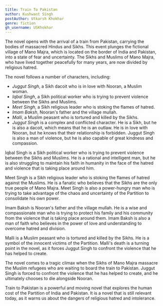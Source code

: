 ```yaml
---
title: Train To Pakistan
author: Kushwant Singh
postAuthor: Utkarsh Khokhar
genre: fiction
gh_username: USKhokhar
---
```


The novel opens with the arrival of a train from Pakistan, carrying the bodies of massacred Hindus and Sikhs. This event plunges the fictional village of Mano Majra, which is located on the border of India and Pakistan, into a state of fear and uncertainty. The Sikhs and Muslims of Mano Majra, who have lived together peacefully for many years, are now divided by religious hatred.

The novel follows a number of characters, including:

- *Juggut Singh*, a Sikh dacoit who is in love with Nooran, a Muslim woman.
- *Iqbal Singh*, a Sikh political worker who is trying to prevent violence between the Sikhs and Muslims.
- *Meet Singh*, a Sikh religious leader who is stoking the flames of hatred.
- *Imam Baksh*, Nooran's father and the village mullah.
- *Malli*, a Muslim peasant who is tortured and killed by the Sikhs.
- *Juggut Singh* is a complex and conflicted character. He is a Sikh, but he is also a dacoit, which means that he is an outlaw. He is in love with Nooran, but he knows that their relationship is forbidden. Juggut Singh is also a man of violence, but he is also capable of great kindness and compassion.

Iqbal Singh is a Sikh political worker who is trying to prevent violence between the Sikhs and Muslims. He is a rational and intelligent man, but he is also struggling to maintain his faith in humanity in the face of the hatred and violence that is taking place around him.

Meet Singh is a Sikh religious leader who is stoking the flames of hatred against the Muslims. He is a fanatic who believes that the Sikhs are the only true people of Mano Majra. Meet Singh is also a power-hungry man who is trying to take advantage of the chaos and uncertainty of the Partition to consolidate his own power.

Imam Baksh is Nooran's father and the village mullah. He is a wise and compassionate man who is trying to protect his family and his community from the violence that is taking place around them. Imam Baksh is also a man of faith who believes in the power of love and understanding to overcome hatred and division.

Malli is a Muslim peasant who is tortured and killed by the Sikhs. He is a symbol of the innocent victims of the Partition. Malli's death is a turning point in the novel, as it forces Juggut Singh to confront the violence that he has helped to create.

The novel comes to a tragic climax when the Sikhs of Mano Majra massacre the Muslim refugees who are waiting to board the train to Pakistan. Juggut Singh is forced to confront the violence that he has helped to create, and he ultimately chooses to die alongside Nooran.

Train to Pakistan is a powerful and moving novel that explores the human cost of the Partition of India and Pakistan. It is a novel that is still relevant today, as it warns us about the dangers of religious hatred and intolerance.

